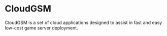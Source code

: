 # CloudGSM

CloudGSM is a set of cloud applications designed to assist in fast and easy low-cost game server deployment.
